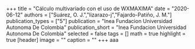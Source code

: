 +++
title = "Cálculo multivariado con el uso de WXMAXIMA"
date = "2020-06-12"
authors = ["Suárez, O. J.","lizarazo-j","Fajardo-Patiño, J. M."]
publication_types = ["5"]
publication = "Inea Fundacion Universidad Autonoma De Colombia"
publication_short = "Inea Fundacion Universidad Autonoma De Colombia"
selected = false
tags = []
math = true
highlight = true
[header]
image = ""
caption = ""
+++
aaa
